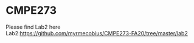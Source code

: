 # CMPE273

Please find Lab2 here <br>
Lab2:https://github.com/myrmecobius/CMPE273-FA20/tree/master/lab2
